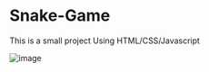 # Snake-Game
This is a small project Using HTML/CSS/Javascript


![image](https://github.com/user-attachments/assets/c8a8890f-50a0-4742-a598-e5c995d01af9)

